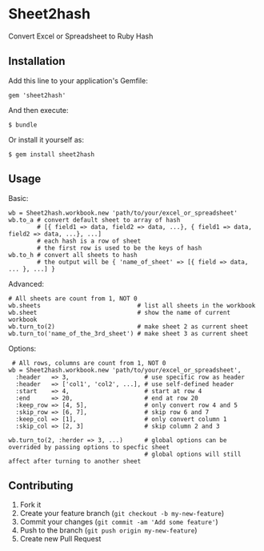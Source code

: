 # Sheet2hash

Convert Excel or Spreadsheet to Ruby Hash

## Installation

Add this line to your application's Gemfile:

    gem 'sheet2hash'

And then execute:

    $ bundle

Or install it yourself as:

    $ gem install sheet2hash

## Usage

Basic:

    wb = Sheet2hash.workbook.new 'path/to/your/excel_or_spreadsheet'
    wb.to_a # convert default sheet to array of hash
            # [{ field1 => data, field2 => data, ...}, { field1 => data, field2 => data, ...}, ...]
            # each hash is a row of sheet
            # the first row is used to be the keys of hash
    wb.to_h # convert all sheets to hash
            # the output will be { 'name_of_sheet' => [{ field => data, ... }, ...] }
            
Advanced:

    # All sheets are count from 1, NOT 0
    wb.sheets                           # list all sheets in the workbook
    wb.sheet                            # show the name of current workbook
    wb.turn_to(2)                       # make sheet 2 as current sheet
    wb.turn_to('name_of_the_3rd_sheet') # make sheet 3 as current sheet

Options:

     # All rows, columns are count from 1, NOT 0
    wb = Sheet2hash.workbook.new 'path/to/your/excel_or_spreadsheet',
      :header   => 3,                     # use specific row as header 
      :header   => ['col1', 'col2', ...], # use self-defined header
      :start    => 4,                     # start at row 4
      :end      => 20,                    # end at row 20
      :keep_row => [4, 5],                # only convert row 4 and 5
      :skip_row => [6, 7],                # skip row 6 and 7
      :keep_col => [1],                   # only convert column 1
      :skip_col => [2, 3]                 # skip column 2 and 3
      
    wb.turn_to(2, :herder => 3, ...)      # global options can be overrided by passing options to specfic sheet
                                          # global options will still affect after turning to another sheet
      

## Contributing

1. Fork it
2. Create your feature branch (`git checkout -b my-new-feature`)
3. Commit your changes (`git commit -am 'Add some feature'`)
4. Push to the branch (`git push origin my-new-feature`)
5. Create new Pull Request
